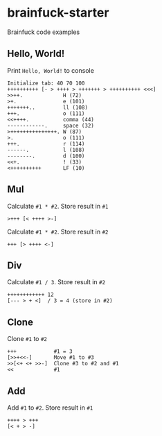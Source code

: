 # brainfuck-starter
Brainfuck code examples

## Hello, World!

Print `Hello, World!` to console

~~~brainfuck
Initialize tab: 40 70 100
++++++++++ [- > ++++ > +++++++ > ++++++++++ <<<]
>>++.             H (72)
>+.               e (101)
+++++++..         ll (108)
+++.              o (111)
<<++++.           comma (44)
------------.     space (32)
>+++++++++++++++. W (87)
>.                o (111)
+++.              r (114)
------.           l (108)
--------.         d (100)
<<+.              ! (33)
<++++++++++       LF (10)
~~~

## Mul

Calculate `#1 * #2`. Store result in `#1`

~~~brainfuck
>+++ [< ++++ >-]
~~~

Calculate `#1 * #2`. Store result in `#2`

~~~brainfuck
+++ [> ++++ <-]
~~~

## Div

Calculate `#1 / 3`. Store result in `#2`

~~~brainfuck
++++++++++++ 12
[--- > + <]  / 3 = 4 (store in #2)
~~~

## Clone

Clone `#1` to `#2`

~~~brainfuck
+++            #1 = 3
[>>+<<-]       Move #1 to #3
>>[<+ <+ >>-]  Clone #3 to #2 and #1
<<             #1
~~~

## Add

Add `#1` to `#2`. Store result in `#1`

~~~brainfuck
++++ > +++
[< + > -]
~~~
